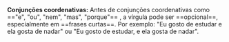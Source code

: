  **Conjunções coordenativas:** Antes de conjunções coordenativas como =="e", "ou", "nem", "mas", "porque"== , a vírgula pode ser ==opcional==, especialmente em ==frases curtas==. Por exemplo: "Eu gosto de estudar e ela gosta de nadar" ou "Eu gosto de estudar, e ela gosta de nadar".



